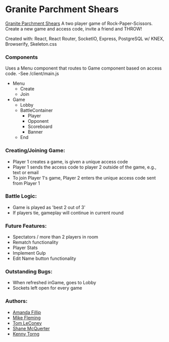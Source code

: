 # Granite Parchment Shears

[Granite Parchment Shears](http://granite-parchment-shears.herokuapp.com/) A two player game of Rock-Paper-Scissors. 
Create a new game and access code, invite a friend and THROW!

Created with: React, React Router, SocketIO, Express, PostgreSQL w/ KNEX, Browserify, Skeleton.css


### Components
Uses a Menu component that routes to Game component based on access code.
-See /client/main.js

  * Menu
  	* Create
  	* Join
  * Game
    * Lobby
    * BattleContainer
      * Player
      * Opponent
      * Scoreboard
      * Banner
    * End

### Creating/Joining Game:
 * Player 1 creates a game, is given a unique access code
 * Player 1 sends the access code to player 2 outside of the game, e.g., text or email
 * To join Player 1's game, Player 2 enters the unique access code sent from Player 1


### Battle Logic:
 * Game is played as 'best 2 out of 3'
 * If players tie, gameplay will continue in current round


### Future Features:
 * Spectators / more than 2 players in room
 * Rematch functionality
 * Player Stats
 * Implement Gulp
 * Edit Name button functionality


### Outstanding Bugs:
 * When refreshed inGame, goes to Lobby
 * Sockets left open for every game
 


### Authors: 
* [Amanda Fillip](https://github.com/afillip)
* [Mike Fleming](https://github.com/mikemfleming)
* [Tom LeConey](https://github.com/theTSLC)
* [Shane McQuerter](https://github.com/Shanetou)
* [Kenny Torng](https://github.com/ktorng)
